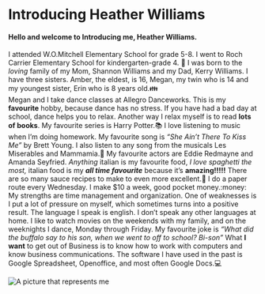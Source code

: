# Introducing Heather Williams

#### Hello and welcome to Introducing me, Heather Williams. 
I attended W.O.Mitchell Elementary School for grade 5-8. I went to Roch Carrier Elementary School for kindergarten-grade 4. :school_satchel: 
I was born to the _loving_ family of my Mom, Shannon Williams and my Dad, Kerry Williams. I have three sisters. Amber, the eldest, is 16, Megan, my twin who is 14 and my youngest sister, Erin who is 8 years old.:family:  
Megan and I take dance classes at Allegro Danceworks. This is my **favourite** hobby, because dance has no stress. If you have had a bad day at school, dance helps you to relax.
 Another way I relax myself is to read **lots of books**. My favourite series is Harry Potter.:books: 
I love listening to music when I’m doing homework. My favourite song is _“She Ain’t There To Kiss Me”_ by Brett Young. I also listen to any song from the musicals Les Miserables and Mammamia.:musical_note: My favourite actors are Eddie Redmayne and Amanda Seyfried. 
_Anything_ italian is my favourite food, _I love spaghetti the most,_ italian food is my **_all time favourite_** because it’s **amazing!!!!!** There are so many sauce recipes to make to even more excellent.:spaghetti: 
I do a paper route every Wednesday. I make $10 a week, good pocket money.:money:
 My strengths are time management and organization. One of weaknesses is I put a lot of pressure on myself, which sometimes turns into a positive result. 
The language I speak is english. I don’t speak any other languages at home.
 I like to watch movies on the weekends with my family, and on the weeknights I dance, Monday through Friday. 
My favourite joke is _“What did the buffalo say to his son, when we went to off to school? Bi-son”_ 
What **I want** to get out of Business is to know how to work with computers and know business communications. 
The software I have used in the past is Google Spreadsheet, Openoffice, and most often Google Docs.:computer:
 

![A picture that represents me](https://upload.wikimedia.org/wikipedia/commons/f/f6/Ballet-dancer_01.jpg)
 

